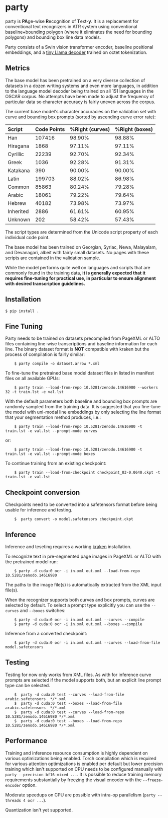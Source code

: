 # party

party is **PA**ge-wise **R**ecognition of **T**ext-**y**. It is a replacement for conventional text recognizers in ATR system using conventional baseline+bounding polygon (where it eliminates the need for bounding polygons) and bounding box line data models. 

Party consists of a Swin vision transformer encoder, baseline positional embeddings, and a [tiny Llama decoder](https://github.com/mittagessen/bytellama) trained on octet tokenization.

## Metrics

The base model has been pretrained on a very diverse collection of datasets in a dozen writing systems and even more languages, in addition to the language model decoder being trained on all 151 languages in the OSCAR corpus. No attempts have been made to adjust the frequency of particular data so character accuracy is fairly uneven across the corpus. 

The current base model's character accuracies on the validation set with curve and bounding box prompts (sorted by ascending curve error rate):

| Script    | Code Points | %Right (curves) | %Right (boxes) |
| :-------- | :---------- | :-------------- | :------------- |
| Han       | 107416      | 98.90%          | 98.88%         |  
| Hiragana  | 1868        | 97.11%          | 97.11%         |
| Cyrillic  | 22239       | 92.70%          | 92.34%         |
| Greek     | 1036        | 92.28%          | 91.31%         |
| Katakana  | 390         | 90.00%          | 90.00%         |
| Latin     | 199703      | 88.02%          | 86.98%         |
| Common    | 85863       | 80.24%          | 79.28%         |
| Arabic    | 18061       | 79.22%          | 79.64%         |
| Hebrew    | 40182       | 73.98%          | 73.97%         |
| Inherited | 2886        | 61.61%          | 60.95%         |
| Unknown   | 202         | 58.42%          | 57.43%         |

The script types are determined from the Unicode script property of each individual code point.

The base model has been trained on Georgian, Syriac, Newa, Malayalam, and Devanagari, albeit with fairly small datasets. No pages with these scripts are contained in the validation sample.

While the model performs quite well on languages and scripts that are commonly found in the training data, **it is generally expected that it requires fine-tuning for practical use, in particular to ensure alignment with desired transcription guidelines.**

## Installation

    $ pip install .

## Fine Tuning

Party needs to be trained on datasets precompiled from PageXML or ALTO files containing line-wise transcriptions and baseline information for each line. The binary dataset format is **NOT** compatible with kraken but the process of compilation is fairly similar:

        $ party compile -o dataset.arrow *.xml

To fine-tune the pretrained base model dataset files in listed in manifest files on all available GPUs:

        $ party train --load-from-repo 10.5281/zenodo.14616980 --workers 32 -t train.lst -e val.lst

With the default parameters both baseline and bounding box prompts are randomly sampled from the training data. It is suggested that you fine-tune the model with uni-modal line embeddings by only selecting the line format that your segmentation method produces, i.e.:

        $ party train --load-from-repo 10.5281/zenodo.14616980 -t train.lst -e val.lst --prompt-mode curves

or:

        $ party train --load-from-repo 10.5281/zenodo.14616980 -t train.lst -e val.lst --prompt-mode boxes

To continue training from an existing checkpoint:

        $ party train --load-from-checkpoint checkpoint_03-0.0640.ckpt -t train.lst -e val.lst


## Checkpoint conversion

Checkpoints need to be converted into a safetensors format before being usable for inference and testing.

        $  party convert -o model.safetensors checkpoint.ckpt

## Inference

Inference and teseting requires a working [kraken](https://kraken.re) installation.

To recognize text in pre-segmented page images in PageXML or ALTO with the pretrained model run:

        $ party -d cuda:0 ocr -i in.xml out.xml --load-from-repo 10.5281/zenodo.14616980

The paths to the image file(s) is automatically extracted from the XML input file(s).

When the recognizer supports both curves and box prompts, curves are selected by default. To select a prompt type explicitly you can use the `--curves` and `--boxes` switches:

        $ party -d cuda:0 ocr -i in.xml out.xml --curves --compile
        $ party -d cuda:0 ocr -i in.xml out.xml --boxes --compile

Inference from a converted checkpoint:

        $ party -d cuda:0 ocr -i in.xml out.xml --curves --load-from-file model.safetensors

## Testing

Testing for now only works from XML files. As with for inference curve prompts are selected if the model supports both, but an explicit line prompt type can be selected.

        $  party -d cuda:0 test --curves --load-from-file arabic.safetensors  */*.xml
        $  party -d cuda:0 test --boxes --load-from-file arabic.safetensors  */*.xml
        $  party -d cuda:0 test --curves --load-from-repo 10.5281/zenodo.14616980 */*.xml
        $  party -d cuda:0 test --boxes --load-from-repo 10.5281/zenodo.14616980 */*.xml

## Performance

Training and inference resource consumption is highly dependent on various optimizations being enabled. Torch compilation which is required for various attention optimizations is enabled per default but lower precision training which isn't supported on CPU needs to be configured manually with `party --precision bf16-mixed ...`. It is possible to reduce training memory requirements substantially by freezing the visual encoder with the `--freeze-encoder` option.

Moderate speedups on CPU are possible with intra-op parallelism (`party --threads 4 ocr ...`).

Quantization isn't yet supported.
